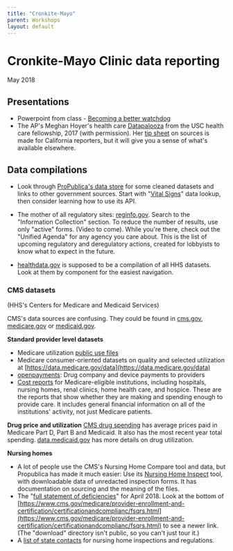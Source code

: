 ```yaml
---
title: "Cronkite-Mayo"
parent: Workshops
layout: default
---
```


# Cronkite-Mayo Clinic data reporting
May 2018

## Presentations
* Powerpoint from class  - [Becoming a better watchdog]({{site.baseurl}}/assets/docs/mayodata.pdf)
* The AP's Meghan Hoyer's health care [Datapalooza]({{site.baseurl}}/assets/docs/hoyer_datapalooza2018.pptx) from the USC health care fellowship, 2017 (with permission). Her [tip sheet]({{site.baseurl}}/assets/docs/hoyer_march2018_tipsheet.pdf) on sources is made for California reporters, but it will give you a sense of what's available elsewhere.


## Data compilations

* Look through [ProPublica's data store](https://www.propublica.org/datastore/datasets/health) for some cleaned datasets and links to other government sources. Start with "[Vital Signs](https://projects.propublica.org/vital-signs/)" data lookup, then consider learning how to use its API.

* The mother of all regulatory sites: [reginfo.gov](http://reginfo.gov). Search to the "Information Collection" section. To reduce the number of results, use only "active" forms. (Video to come). While you're there, check out the "Unified Agenda" for any agency you care about. This is the list of upcoming regulatory and deregulatory actions, created for lobbyists to know what to expect in the future.

* [healthdata.gov](http://www.healthdata.gov) is supposed to be a compilation of all HHS datasets. Look at them by component for the easiest navigation.

### CMS datasets
(HHS's Centers for Medicare and Medicaid Services)

CMS's data sources are confusing. They could be found in [cms.gov](http://data.cms.gov), [medicare.gov](http://data.medicare.gov) or [medicaid.gov](http://data.medicaid.gov).

**Standard provider level datasets**

* Medicare utilization [public use files](https://www.cms.gov/Research-Statistics-Data-and-Systems/Statistics-Trends-and-Reports/Medicare-Provider-Charge-Data/index.html)
* Medicare consumer-oriented datasets on quality and selected utilization at [https://data.medicare.gov/data](https://data.medicare.gov/data)
* [openpayments](https://openpaymentsdata.cms.gov/): Drug company and device payments to providers
* [Cost reports](https://www.cms.gov/Research-Statistics-Data-and-Systems/Downloadable-Public-Use-Files/Cost-Reports/Cost-Reports-by-Fiscal-Year.html) for Medicare-eligible institutions, including hospitals, nursing homes, renal clinics, home health care, and hospice. These are the reports that show whether they are making and spending enough to provide care. It includes general financial information on all of the institutions' activity, not just Medicare patients.

**Drug price and utilization**
[CMS drug spending](https://www.cms.gov/Research-Statistics-Data-and-Systems/Statistics-Trends-and-Reports/Information-on-Prescription-Drugs/index.html) has average prices paid in Medicare Part D, Part B and Medicaid. It also has the most recent year total spending.
[data.medicaid.gov](http://data.medicaid.gov) has more details on drug utilization.

**Nursing homes**
 * A lot of people use the CMS's Nursing Home Compare tool and data, but Propublica has made it much easier: Use its [Nursing Home Inspect](https://projects.propublica.org/nursing-homes/) tool, with downloadable data of unredacted inspection forms. It has documentation on sourcing and the meaning of the files.
 * The "[full statement of deficiencies](https://downloads.cms.gov/files/Full-Statement-of-Deficiencies-April-2018.zip)" for April 2018. Look at the bottom of [https://www.cms.gov/medicare/provider-enrollment-and-certification/certificationandcomplianc/fsqrs.html](https://www.cms.gov/medicare/provider-enrollment-and-certification/certificationandcomplianc/fsqrs.html) to see a newer link. (The "download" directory isn't public, so you can't just tour it.)
 * A [list of state contacts](https://www.medicare.gov/NursingHomeCompare/Resources/infoforresidents.html) for nursing home inspections and regulations.
